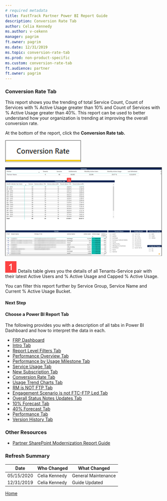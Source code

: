 ```yaml
---
# required metadata
title: FastTrack Partner Power BI Report Guide
description: Conversion Rate Tab
author: Celia Kennedy
ms.author: v-cekenn
manager: pagrim
ft.owner: pagrim
ms.date: 12/31/2019
ms.topic: conversion-rate-tab
ms.prod: non-product-specific
ms.custom: conversion-rate-tab
ft.audience: partner
ft.owner: pagrim
---
```


### Conversion Rate Tab

This report shows you the trending of total Service Count, Count of Services with % Active Usage greater than 10% and Count of Services with % Active Usage greater than 40%. This report can be used to better understand how your organization is trending at improving the overall conversion rate. 

At the bottom of the report, click the **Conversion Rate tab.**

![conversion-rate.png](media/power-bi-reporting-guide/conversion-rate.png "Conversion Rate")

![summary-report-c.png](media/power-bi-reporting-guide/summary-report-c.png "Summary Report")

![one.png](media/power-bi-reporting-guide/one.png "One") Details table gives you the details of all Tenants-Service pair with their latest Active Users and % Active Usage and Capped % Active Usage.

You can filter this report further by Service Group, Service Name and Current % Active Usage Bucket.

#### Next Step

#### Choose a Power BI Report Tab

The following provides you with a description of all tabs in Power BI Dashboard and how to interpret the data in each.

- [FRP Dashboard](frp-dashboard.md)
- [Intro Tab](intro-tab.md)
- [Report Level Filters Tab](report-level-filters-tab.md)
- [Performance Overview Tab](performance-overview-tab.md)
- [Performance by Usage Milestone Tab](performance-by-usage-milestone-tab.md)
- [Service Usage Tab](service-usage-tab.md)
- [New Subscription Tab](new-subscription-tab.md)
- [Conversion Rate Tab](conversion-rate-tab.md)
- [Usage Trend Charts Tab](usage-trend-charts-tab.md)
- [RM is NOT FTP Tab](rm-not-ftp-tab.md)
- [Engagement Scenario is not FTC-FTP Led Tab](engagement-scenario-not-ftc-ftp-led-tab.md)
- [Overall Status Notes Updates Tab](overall-status-notes-updates-tab.md)
- [10% Forecast Tab](10-percent-forecast-tab.md)
- [40% Forecast Tab](40-percent-forecast-tab.md)
- [Performance Tab](performance-tab.md)
- [Version History Tab](version-history-tab.md)

### Other Resources

- [Partner SharePoint Modernization Report Guide](partner-sharepoint-modernization-report-guide.md)

### Refresh Summary

|Date|Who Changed|What Changed|
|---------|---------------|----------------------------|
|05/15/2020| Celia Kennedy| General Maintenance|
|12/31/2019| Celia Kennedy| Guide Updated|

[Home](http://partner-docs.microsoft.com)